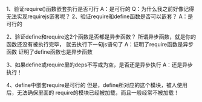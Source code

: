 1、验证require()函数嵌套执行是否可行
A：是可行的
Q：为什么我之前好像记得无法实现requirejs嵌套呢？
2、验证require和define函数是否可以嵌套？
A：是可行的

2、验证define和require这2个函数是否都是异步函数？
所谓异步函数，就是你的函数还没有被执行完毕，
就去执行下一句js语句了
A：证明了require函数是异步函数
    证明了define函数也是异步函数

3、如果define或require里的deps不写或为空，是否还是异步执行
A：还是异步执行！

4、define中嵌套require是可行的
但是，define所对应的这个模块，被人使用后，无法确保里面的
require的模块已经被加载，而且一般经常不被加载！